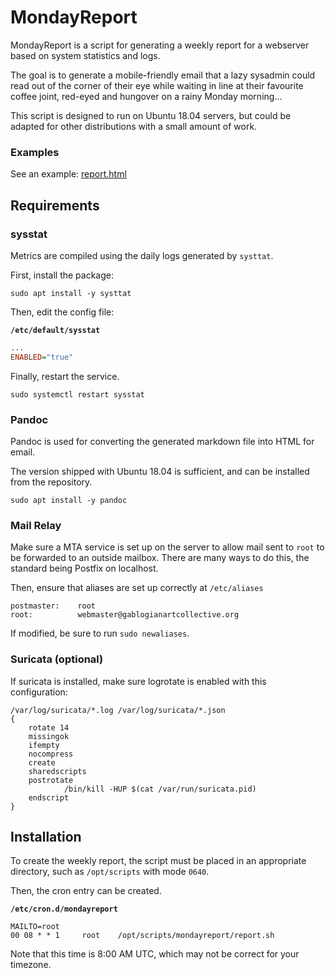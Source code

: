 # MondayReport

MondayReport is a script for generating a weekly report for a webserver based on system statistics and logs. 

The goal is to generate a mobile-friendly email that a lazy sysadmin could read out of the corner of their eye while waiting in line at their favourite coffee joint, red-eyed and hungover on a rainy Monday morning...

This script is designed to run on Ubuntu 18.04 servers, but could be adapted for other distributions with a small amount of work. 

### Examples

See an example: [report.html](/examples/report.html)

## Requirements

### sysstat 

Metrics are compiled using the daily logs generated by `systtat`. 

First, install the package: 

    sudo apt install -y systtat 

Then, edit the config file: 

**`/etc/default/sysstat`**
```ini
...
ENABLED="true"
```

Finally, restart the service. 

    sudo systemctl restart sysstat 

### Pandoc

Pandoc is used for converting the generated markdown file into HTML for email. 

The version shipped with Ubuntu 18.04 is sufficient, and can be installed from the repository. 

    sudo apt install -y pandoc

### Mail Relay

Make sure a MTA service is set up on the server to allow mail sent to `root` to be forwarded to an outside mailbox. There are many ways to do this, the standard being Postfix on localhost. 

Then, ensure that aliases are set up correctly at `/etc/aliases`

```
postmaster:    root
root:          webmaster@gablogianartcollective.org
```

If modified, be sure to run `sudo newaliases`. 

### Suricata (optional)

If suricata is installed, make sure logrotate is enabled with this configuration: 

```
/var/log/suricata/*.log /var/log/suricata/*.json
{
    rotate 14
    missingok
    ifempty
    nocompress
    create
    sharedscripts
    postrotate
            /bin/kill -HUP $(cat /var/run/suricata.pid)
    endscript
}
```

## Installation

To create the weekly report, the script must be placed in an appropriate directory, such as `/opt/scripts` with mode `0640`. 

Then, the cron entry can be created. 

**`/etc/cron.d/mondayreport`**

```
MAILTO=root
00 08 * * 1     root    /opt/scripts/mondayreport/report.sh
```

Note that this time is 8:00 AM UTC, which may not be correct for your timezone. 